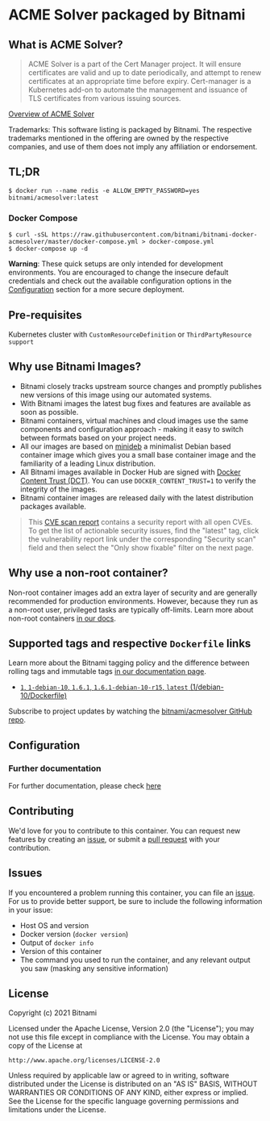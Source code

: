 # ACME Solver packaged by Bitnami

## What is ACME Solver?

> ACME Solver is a part of the Cert Manager project. It will ensure certificates are valid and up to date periodically, and attempt to renew certificates at an appropriate time before expiry.
> Cert-manager is a Kubernetes add-on to automate the management and issuance of TLS certificates from various issuing sources.

[Overview of ACME Solver](https://github.com/jetstack/cert-manager)

Trademarks: This software listing is packaged by Bitnami. The respective trademarks mentioned in the offering are owned by the respective companies, and use of them does not imply any affiliation or endorsement.

## TL;DR

```console
$ docker run --name redis -e ALLOW_EMPTY_PASSWORD=yes bitnami/acmesolver:latest
```

### Docker Compose

```console
$ curl -sSL https://raw.githubusercontent.com/bitnami/bitnami-docker-acmesolver/master/docker-compose.yml > docker-compose.yml
$ docker-compose up -d
```

**Warning**: These quick setups are only intended for development environments. You are encouraged to change the insecure default credentials and check out the available configuration options in the [Configuration](#configuration) section for a more secure deployment.

## Pre-requisites

Kubernetes cluster with `CustomResourceDefinition` or `ThirdPartyResource support`

## Why use Bitnami Images?

* Bitnami closely tracks upstream source changes and promptly publishes new versions of this image using our automated systems.
* With Bitnami images the latest bug fixes and features are available as soon as possible.
* Bitnami containers, virtual machines and cloud images use the same components and configuration approach - making it easy to switch between formats based on your project needs.
* All our images are based on [minideb](https://github.com/bitnami/minideb) a minimalist Debian based container image which gives you a small base container image and the familiarity of a leading Linux distribution.
* All Bitnami images available in Docker Hub are signed with [Docker Content Trust (DCT)](https://docs.docker.com/engine/security/trust/content_trust/). You can use `DOCKER_CONTENT_TRUST=1` to verify the integrity of the images.
* Bitnami container images are released daily with the latest distribution packages available.

> This [CVE scan report](https://quay.io/repository/bitnami/acmesolver?tab=tags) contains a security report with all open CVEs. To get the list of actionable security issues, find the "latest" tag, click the vulnerability report link under the corresponding "Security scan" field and then select the "Only show fixable" filter on the next page.

## Why use a non-root container?

Non-root container images add an extra layer of security and are generally recommended for production environments. However, because they run as a non-root user, privileged tasks are typically off-limits. Learn more about non-root containers [in our docs](https://docs.bitnami.com/tutorials/work-with-non-root-containers/).

## Supported tags and respective `Dockerfile` links

Learn more about the Bitnami tagging policy and the difference between rolling tags and immutable tags [in our documentation page](https://docs.bitnami.com/tutorials/understand-rolling-tags-containers/).


* [`1`, `1-debian-10`, `1.6.1`, `1.6.1-debian-10-r15`, `latest` (1/debian-10/Dockerfile)](https://github.com/bitnami/bitnami-docker-acmesolver/blob/1.6.1-debian-10-r15/1/debian-10/Dockerfile)

Subscribe to project updates by watching the [bitnami/acmesolver GitHub repo](https://github.com/bitnami/bitnami-docker-acmesolver).

## Configuration

### Further documentation

For further documentation, please check [here](https://github.com/jetstack/cert-manager/blob/master/docs)

## Contributing

We'd love for you to contribute to this container. You can request new features by creating an [issue](https://github.com/bitnami/bitnami-docker-acmesolver/issues), or submit a [pull request](https://github.com/bitnami/bitnami-docker-acmesolver/pulls) with your contribution.

## Issues

If you encountered a problem running this container, you can file an [issue](https://github.com/bitnami/bitnami-docker-acmesolver/issues/new). For us to provide better support, be sure to include the following information in your issue:

- Host OS and version
- Docker version (`docker version`)
- Output of `docker info`
- Version of this container
- The command you used to run the container, and any relevant output you saw (masking any sensitive information)

## License

Copyright (c) 2021 Bitnami

Licensed under the Apache License, Version 2.0 (the "License");
you may not use this file except in compliance with the License.
You may obtain a copy of the License at

    http://www.apache.org/licenses/LICENSE-2.0

Unless required by applicable law or agreed to in writing, software
distributed under the License is distributed on an "AS IS" BASIS,
WITHOUT WARRANTIES OR CONDITIONS OF ANY KIND, either express or implied.
See the License for the specific language governing permissions and
limitations under the License.
